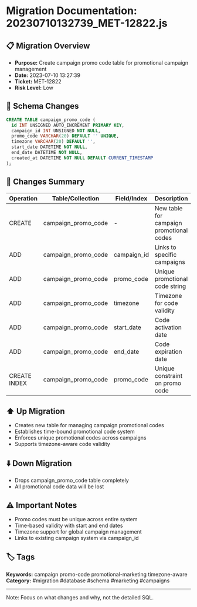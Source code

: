 # Migration Documentation: 20230710132739_MET-12822.js

## 📋 Migration Overview
- **Purpose:** Create campaign promo code table for promotional campaign management
- **Date:** 2023-07-10 13:27:39
- **Ticket:** MET-12822
- **Risk Level:** Low

## 🔧 Schema Changes
```sql
CREATE TABLE campaign_promo_code (
  id INT UNSIGNED AUTO_INCREMENT PRIMARY KEY,
  campaign_id INT UNSIGNED NOT NULL,
  promo_code VARCHAR(20) DEFAULT '' UNIQUE,
  timezone VARCHAR(20) DEFAULT '',
  start_date DATETIME NOT NULL,
  end_date DATETIME NOT NULL,
  created_at DATETIME NOT NULL DEFAULT CURRENT_TIMESTAMP
);
```

## 📝 Changes Summary
| Operation | Table/Collection | Field/Index | Description |
|-----------|-----------------|-------------|-------------|
| CREATE | campaign_promo_code | - | New table for campaign promotional codes |
| ADD | campaign_promo_code | campaign_id | Links to specific campaigns |
| ADD | campaign_promo_code | promo_code | Unique promotional code string |
| ADD | campaign_promo_code | timezone | Timezone for code validity |
| ADD | campaign_promo_code | start_date | Code activation date |
| ADD | campaign_promo_code | end_date | Code expiration date |
| CREATE INDEX | campaign_promo_code | promo_code | Unique constraint on promo code |

## ⬆️ Up Migration
- Creates new table for managing campaign promotional codes
- Establishes time-bound promotional code system
- Enforces unique promotional codes across campaigns
- Supports timezone-aware code validity

## ⬇️ Down Migration
- Drops campaign_promo_code table completely
- All promotional code data will be lost

## ⚠️ Important Notes
- Promo codes must be unique across entire system
- Time-based validity with start and end dates
- Timezone support for global campaign management
- Links to existing campaign system via campaign_id

## 🏷️ Tags
**Keywords:** campaign promo-code promotional-marketing timezone-aware
**Category:** #migration #database #schema #marketing #campaigns

---
Note: Focus on what changes and why, not the detailed SQL.
